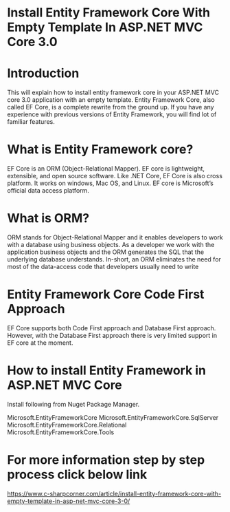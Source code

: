 # 	Install Entity Framework Core With Empty Template In ASP.NET MVC Core 3.0

# Introduction

This will explain how to install entity framework core in your ASP.NET MVC core 3.0 application with an empty template. Entity Framework Core, also called EF Core, is a complete rewrite from the ground up. If you have any experience with previous versions of Entity Framework, you will find lot of familiar features.

# What is Entity Framework core?
 
EF Core is an ORM (Object-Relational Mapper). EF core is lightweight, extensible, and open source software. Like .NET Core, EF Core is also cross platform. It works on windows, Mac OS, and Linux. EF core is Microsoft’s official data access platform.
 
# What is ORM?

ORM stands for Object-Relational Mapper and it enables developers to work with a database using business objects. As a developer we work with the application business objects and the ORM generates the SQL that the underlying database understands. In-short, an ORM eliminates the need for most of the data-access code that developers usually need to write
 
# Entity Framework Core Code First Approach

EF Core supports both Code First approach and Database First approach. However, with the Database First approach there is very limited support in EF core at the moment.

# How to install Entity Framework in ASP.NET MVC Core

Install following from Nuget Package Manager. 

Microsoft.EntityFrameworkCore
Microsoft.EntityFrameworkCore.SqlServer
Microsoft.EntityFrameworkCore.Relational
Microsoft.EntityFrameworkCore.Tools

# For more information step by step process click below link

https://www.c-sharpcorner.com/article/install-entity-framework-core-with-empty-template-in-asp-net-mvc-core-3-0/
